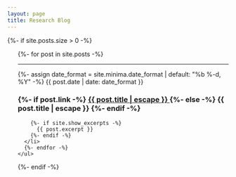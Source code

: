 ```yaml
---
layout: page
title: Research Blog
---       
```

{%- if site.posts.size > 0 -%}
    <ul class="post-list">
      {%- for post in site.posts -%}
    <hr>
      <li style="overflow: auto;">
        {%- assign date_format = site.minima.date_format | default: "%b %-d, %Y" -%}
        <span class="post-meta">{{ post.date | date: date_format }}</span>
        <h3>
        {%- if post.link -%}
          <a class="post-link" href="{{ post.link }}">
            {{ post.title | escape }}
          </a>
        {%- else -%}
          {{ post.title | escape }}
        {%- endif -%}
        </h3>

        {%- if site.show_excerpts -%}
          {{ post.excerpt }}
        {%- endif -%}
      </li>
      {%- endfor -%}
    </ul>
{%- endif -%}
